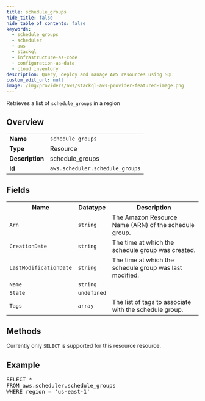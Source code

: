 ```yaml
---
title: schedule_groups
hide_title: false
hide_table_of_contents: false
keywords:
  - schedule_groups
  - scheduler
  - aws
  - stackql
  - infrastructure-as-code
  - configuration-as-data
  - cloud inventory
description: Query, deploy and manage AWS resources using SQL
custom_edit_url: null
image: /img/providers/aws/stackql-aws-provider-featured-image.png
---
```

Retrieves a list of <code>schedule_groups</code> in a region

## Overview
<table><tbody>
<tr><td><b>Name</b></td><td><code>schedule_groups</code></td></tr>
<tr><td><b>Type</b></td><td>Resource</td></tr>
<tr><td><b>Description</b></td><td>schedule_groups</td></tr>
<tr><td><b>Id</b></td><td><code>aws.scheduler.schedule_groups</code></td></tr>
</tbody></table>

## Fields
<table><tbody>
<tr><th>Name</th><th>Datatype</th><th>Description</th></tr>
<tr><td><code>Arn</code></td><td><code>string</code></td><td>The Amazon Resource Name (ARN) of the schedule group.</td></tr>
<tr><td><code>CreationDate</code></td><td><code>string</code></td><td>The time at which the schedule group was created.</td></tr>
<tr><td><code>LastModificationDate</code></td><td><code>string</code></td><td>The time at which the schedule group was last modified.</td></tr>
<tr><td><code>Name</code></td><td><code>string</code></td><td></td></tr>
<tr><td><code>State</code></td><td><code>undefined</code></td><td></td></tr>
<tr><td><code>Tags</code></td><td><code>array</code></td><td>The list of tags to associate with the schedule group.</td></tr>

</tbody></table>

## Methods
Currently only <code>SELECT</code> is supported for this resource resource.

## Example
<pre>
SELECT *<br/>FROM aws.scheduler.schedule_groups<br/>WHERE region = 'us-east-1'
</pre>
